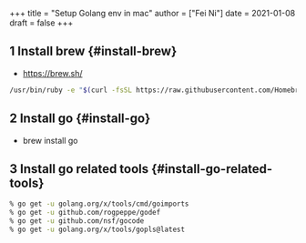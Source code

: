+++
title = "Setup Golang env in mac"
author = ["Fei Ni"]
date = 2021-01-08
draft = false
+++

## <span class="section-num">1</span> Install brew {#install-brew}

-   <https://brew.sh/>

<!--listend-->

```bash
/usr/bin/ruby -e "$(curl -fsSL https://raw.githubusercontent.com/Homebrew/install/master/install)"
```


## <span class="section-num">2</span> Install go {#install-go}

-   brew install go


## <span class="section-num">3</span> Install go related tools {#install-go-related-tools}

```bash
% go get -u golang.org/x/tools/cmd/goimports
% go get -u github.com/rogpeppe/godef
% go get -u github.com/nsf/gocode
% go get -u golang.org/x/tools/gopls@latest
```
